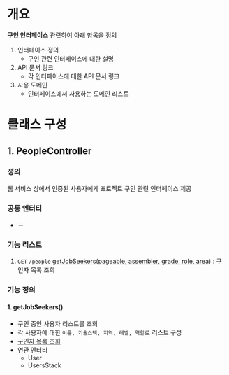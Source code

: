 # 개요
**구인 인터페이스** 관련하여 아래 항목을 정의
1. 인터페이스 정의
    - 구인 관련 인터페이스에 대한 설명
2. API 문서 링크
    - 각 인터페이스에 대한 API 문서 링크
3. 사용 도메인
    - 인터페이스에서 사용하는 도메인 리스트

# 클래스 구성
## 1. PeopleController
### 정의
웹 서비스 상에서 인증된 사용자에게 프로젝트 구인 관련 인터페이스 제공  

### 공통 엔터티
- －

### 기능 리스트
1. `GET` `/people` [getJobSeekers(pageable, assembler, grade, role, area)](#1-getjobseekers) : 구인자 목록 조회

### 기능 정의
#### 1. getJobSeekers()
  - 구인 중인 사용자 리스트를 조회
  - 각 사용자에 대한 `이름, 기술스택, 지역, 레벨, 역할`로 리스트 구성
  - [구인자 목록 조회](https://egluuapi.codingnome.dev/docs/index.html#resourcesPeople "해당 API 문서로 이동")
  - 연관 엔터티
      - User
      - UsersStack

